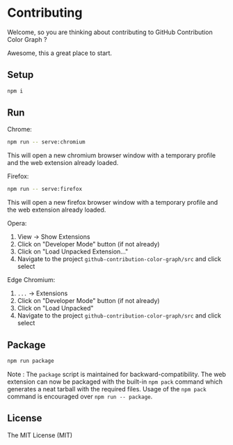 Contributing
============

Welcome, so you are thinking about contributing to GitHub Contribution
Color Graph ?

Awesome, this a great place to start.

Setup
-----

```bash
npm i
```

Run
---

Chrome:

```bash
npm run -- serve:chromium
```

This will open a new chromium browser window with a temporary profile
and the web extension already loaded.

Firefox:

```bash
npm run -- serve:firefox
```

This will open a new firefox browser window with a temporary profile
and the web extension already loaded.

Opera:

1. View -> Show Extensions
2. Click on "Developer Mode" button (if not already)
3. Click on "Load Unpacked Extension..."
4. Navigate to the project `github-contribution-color-graph/src` and click select

Edge Chromium:

1. `...` -> Extensions
2. Click on "Developer Mode" button (if not already)
3. Click on "Load Unpacked"
4. Navigate to the project `github-contribution-color-graph/src` and click select

Package
-------

```bash
npm run package
```

Note : The `package` script is maintained for backward-compatibility.
The web extension can now be packaged with the built-in `npm pack`
command which generates a neat tarball with the required files. Usage
of the `npm pack` command is encouraged over `npm run -- package`.

License
-------

The MIT License (MIT)
